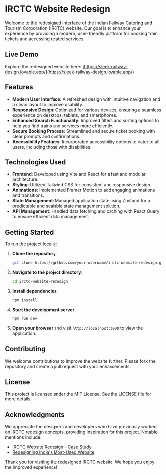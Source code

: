 # IRCTC Website Redesign

Welcome to the redesigned interface of the Indian Railway Catering and Tourism Corporation (IRCTC) website. Our goal is to enhance your experience by providing a modern, user-friendly platform for booking train tickets and accessing related services.

## Live Demo

Explore the redesigned website here: [https://sleek-railway-design.lovable.app/](https://sleek-railway-design.lovable.app/)

## Features

- **Modern User Interface**: A refreshed design with intuitive navigation and a clean layout to improve usability.
- **Responsive Design**: Optimized for various devices, ensuring a seamless experience on desktops, tablets, and smartphones.
- **Enhanced Search Functionality**: Improved filters and sorting options to help you find trains and services more efficiently.
- **Secure Booking Process**: Streamlined and secure ticket booking with clear prompts and confirmations.
- **Accessibility Features**: Incorporated accessibility options to cater to all users, including those with disabilities.

## Technologies Used

- **Frontend**: Developed using Vite and React for a fast and modular architecture.
- **Styling**: Utilized Tailwind CSS for consistent and responsive design.
- **Animations**: Implemented Framer Motion to add engaging animations and transitions.
- **State Management**: Managed application state using Zustand for a predictable and scalable state management solution.
- **API Management**: Handled data fetching and caching with React Query to ensure efficient data management.

## Getting Started

To run the project locally:

1. **Clone the repository**:

   ```bash
   git clone https://github.com/your-username/irctc-website-redesign.git
   ```

2. **Navigate to the project directory**:

   ```bash
   cd irctc-website-redesign
   ```

3. **Install dependencies**:

   ```bash
   npm install
   ```

4. **Start the development server**:

   ```bash
   npm run dev
   ```

5. **Open your browser** and visit `http://localhost:3000` to view the application.

## Contributing

We welcome contributions to improve the website further. Please fork the repository and create a pull request with your enhancements.

## License

This project is licensed under the MIT License. See the [LICENSE](LICENSE) file for more details.

## Acknowledgments

We appreciate the designers and developers who have previously worked on IRCTC redesign concepts, providing inspiration for this project. Notable mentions include:

- [IRCTC Website Redesign - Case Study](https://www.behance.net/gallery/54612243/UX-DESIGN-Indian-Railways-Website-Redesign)
- [Redesigning India's Most-Used Website](https://dev.to/shreyvijayvargiya/redesigning-indias-most-used-website-5053)

Thank you for visiting the redesigned IRCTC website. We hope you enjoy the improved experience!

